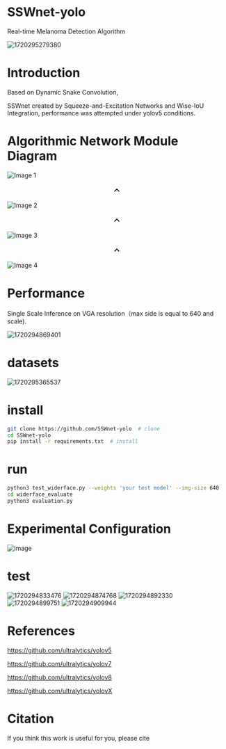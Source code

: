 # SSWnet-yolo
Real-time Melanoma Detection Algorithm

![1720295279380](https://github.com/Ap1rate/SSWnet-yolo/assets/107412066/20db9ed3-0ff8-453f-b94c-f2d223e6439c)

# Introduction
Based on Dynamic Snake Convolution,

SSWnet created by Squeeze-and-Excitation Networks and Wise-IoU Integration, performance was attempted under yolov5 conditions.

# Algorithmic Network Module Diagram
![Image 1](https://github.com/Ap1rate/SSWnet-yolo/assets/107412066/618b741a-8d96-4797-a358-d8d2836e1583)

<p style="text-align:center;"><a href="#"><img src="data:image/svg+xml,%3Csvg%20xmlns='http://www.w3.org/2000/svg'%20viewBox='0 0 24 24'%3E%3Cpath%20d='M12 8l-6 6 1.41 1.41L12 10.83l4.59 4.58L18 14z'/%3E%3C/svg%3E" alt="Down Arrow" width="24" height="24" /></a></p>

![Image 2](https://github.com/Ap1rate/SSWnet-yolo/assets/107412066/4e496116-1438-4358-ac37-de0bb556425c)

<p style="text-align:center;"><a href="#"><img src="data:image/svg+xml,%3Csvg%20xmlns='http://www.w3.org/2000/svg'%20viewBox='0 0 24 24'%3E%3Cpath%20d='M12 8l-6 6 1.41 1.41L12 10.83l4.59 4.58L18 14z'/%3E%3C/svg%3E" alt="Down Arrow" width="24" /></a></p>

![Image 3](https://github.com/Ap1rate/SSWnet-yolo/assets/107412066/56d8f553-ef4a-4dde-8320-d09a02f54cab)

<p style="text-align:center;"><a href="#"><img src="data:image/svg+xml,%3Csvg%20xmlns='http://www.w3.org/2000/svg'%20viewBox='0 0 24 24'%3E%3Cpath%20d='M12 8l-6 6 1.41 1.41L12 10.83l4.59 4.58L18 14z'/%3E%3C/svg%3E" alt="Down Arrow" width="24" height="24" /></a></p>

![Image 4](https://github.com/Ap1rate/SSWnet-yolo/assets/107412066/6657a793-0512-4bec-ab4b-14c9702dd425)
# Performance
Single Scale Inference on VGA resolution（max side is equal to 640 and scale).

![1720294869401](https://github.com/Ap1rate/SSWnet-yolo/assets/107412066/6a81066a-acb8-44cd-b647-27e0db51ea95)
# datasets
![1720295365537](https://github.com/Ap1rate/SSWnet-yolo/assets/107412066/d3ef968a-152b-470a-a492-23c42faca337)

# install
```bash
git clone https://github.com/SSWnet-yolo  # clone
cd SSWnet-yolo
pip install -r requirements.txt  # install
```
# run
```bash
python3 test_widerface.py --weights 'your test model' --img-size 640
cd widerface_evaluate
python3 evaluation.py
```
# Experimental Configuration
![image](https://github.com/Ap1rate/SSWnet-yolo/assets/107412066/b3fbfb47-f201-4292-8e59-73f631dc63d9)

# test
![1720294833476](https://github.com/Ap1rate/SSWnet-yolo/assets/107412066/27340f78-7d51-4101-8129-98ba78c19fe5)
![1720294874768](https://github.com/Ap1rate/SSWnet-yolo/assets/107412066/eefc89b8-dd3a-4ab6-92a0-3016313ef007)
![1720294892330](https://github.com/Ap1rate/SSWnet-yolo/assets/107412066/26fc9e0b-66fa-47cc-896c-5256c9c7619b)
![1720294899751](https://github.com/Ap1rate/SSWnet-yolo/assets/107412066/68b951b2-4e19-42d7-8409-085e9a989426)
![1720294909944](https://github.com/Ap1rate/SSWnet-yolo/assets/107412066/284c5655-f402-40e6-8bb6-36de7cc7f69f)

# References
https://github.com/ultralytics/yolov5

https://github.com/ultralytics/yolov7

https://github.com/ultralytics/yolov8

https://github.com/ultralytics/yolovX

# Citation
If you think this work is useful for you, please cite

